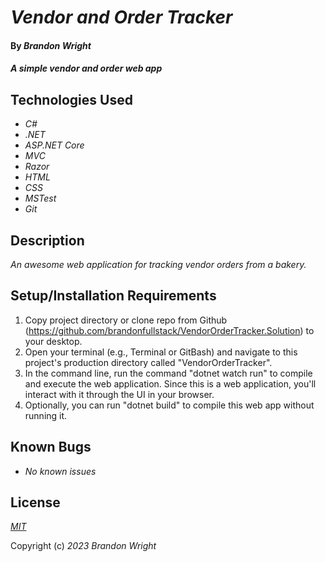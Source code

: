 # _Vendor and Order Tracker_

#### By _**Brandon Wright**_

#### _A simple vendor and order web app_

## Technologies Used

* _C#_
* _.NET_
* _ASP.NET Core_ 
* _MVC_
* _Razor_
* _HTML_
* _CSS_
* _MSTest_
* _Git_

## Description

_An awesome web application for tracking vendor orders from a bakery._

## Setup/Installation Requirements

1. Copy project directory or clone repo from Github (https://github.com/brandonfullstack/VendorOrderTracker.Solution) to your desktop.
2. Open your terminal (e.g., Terminal or GitBash) and navigate to this project's production directory called "VendorOrderTracker".
3. In the command line, run the command "dotnet watch run" to compile and execute the web application. Since this is a web application, you'll interact with it through the UI in your browser.
4. Optionally, you can run "dotnet build" to compile this web app without running it.

## Known Bugs

* _No known issues_

## License

_[MIT](https://choosealicense.com/licenses/mit/)_

Copyright (c) _2023_ _Brandon Wright_